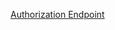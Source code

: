 [Authorization Endpoint](https://developer.yahoo.co.jp/yconnect/v2/authorization_code/authorization.html)
